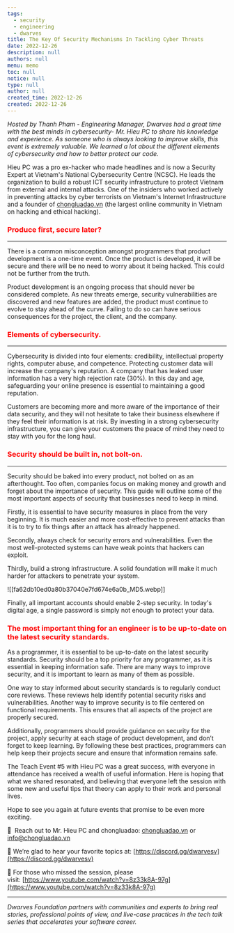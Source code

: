 ```yaml
---
tags: 
  - security
  - engineering
  - dwarves
title: The Key Of Security Mechanisms In Tackling Cyber Threats
date: 2022-12-26
description: null
authors: null
menu: memo
toc: null
notice: null
type: null
author: null
created_time: 2022-12-26
created: 2022-12-26
---
```


*Hosted by Thanh Pham - Engineering Manager, Dwarves had a great time with the best minds in cybersecurity- Mr. Hieu PC to share his knowledge and experience. As someone who is always looking to improve skills, this event is extremely valuable. We learned a lot about the different elements of cybersecurity and how to better protect our code.*


Hieu PC was a pro ex-hacker who made headlines and is now a Security Expert at Vietnam's National Cybersecurity Centre (NCSC). He leads the organization to build a robust ICT security infrastructure to protect Vietnam from external and internal attacks. One of the insiders who worked actively in preventing attacks by cyber terrorists on Vietnam's Internet Infrastructure and a founder of [chongluadao.vn](http://chongluadao.vn/) (the largest online community in Vietnam on hacking and ethical hacking).


### <span style='color:red'>Produce first, secure later?</span>

---

There is a common misconception amongst programmers that product development is a one-time event. Once the product is developed, it will be secure and there will be no need to worry about it being hacked. This could not be further from the truth. 

Product development is an ongoing process that should never be considered complete. As new threats emerge, security vulnerabilities are discovered and new features are added, the product must continue to evolve to stay ahead of the curve. Failing to do so can have serious consequences for the project, the client, and the company.

### <span style='color:red'>Elements of cybersecurity.</span>

---

Cybersecurity is divided into four elements: credibility, intellectual property rights, computer abuse, and competence. Protecting customer data will increase the company's reputation. A company that has leaked user information has a very high rejection rate (30%). In this day and age, safeguarding your online presence is essential to maintaining a good reputation. 

Customers are becoming more and more aware of the importance of their data security, and they will not hesitate to take their business elsewhere if they feel their information is at risk. By investing in a strong cybersecurity infrastructure, you can give your customers the peace of mind they need to stay with you for the long haul.

### <span style='color:red'>Security should be built in, not bolt-on.</span>

---

Security should be baked into every product, not bolted on as an afterthought. Too often, companies focus on making money and growth and forget about the importance of security. This guide will outline some of the most important aspects of security that businesses need to keep in mind.

<!-- column_list 682343da-1e6b-46ba-a81a-a7d0f8648137 -->

<!-- column b82b737d-613b-4343-a2e2-02790839cb99 -->

Firstly, it is essential to have security measures in place from the very beginning. It is much easier and more cost-effective to prevent attacks than it is to try to fix things after an attack has already happened. 

Secondly, always check for security errors and vulnerabilities. Even the most well-protected systems can have weak points that hackers can exploit. 

Thirdly, build a strong infrastructure. A solid foundation will make it much harder for attackers to penetrate your system. 

<!-- column 07704fc3-9c99-4c83-a3e4-df6485f5d116 -->

![[fa62db10ed0a80b37040e7fd674e6a0b_MD5.webp]]

Finally, all important accounts should enable 2-step security. In today's digital age, a single password is simply not enough to protect your data.


### <span style='color:red'>**The most important thing for an engineer is to be up-to-date on the latest security standards.**</span>

As a programmer, it is essential to be up-to-date on the latest security standards. Security should be a top priority for any programmer, as it is essential in keeping information safe. There are many ways to improve security, and it is important to learn as many of them as possible. 

One way to stay informed about security standards is to regularly conduct core reviews. These reviews help identify potential security risks and vulnerabilities. Another way to improve security is to file centered on functional requirements. This ensures that all aspects of the project are properly secured. 

Additionally, programmers should provide guidance on security for the project, apply security at each stage of product development, and don’t forget to keep learning. By following these best practices, programmers can help keep their projects secure and ensure that information remains safe.



The Teach Event #5 with Hieu PC was a great success, with everyone in attendance has received a wealth of useful information. Here is hoping that what we shared resonated, and believing that everyone left the session with some new and useful tips that theory can apply to their work and personal lives. 

Hope to see you again at future events that promise to be even more exciting.

📩  Reach out to Mr. Hieu PC and chongluadao: [chongluadao.vn](http://chongluadao.vn/) or [info@chongluadao.vn](mailto:info@chongluadao.vn)

📍 We’re glad to hear your favorite topics at: [https://discord.gg/dwarvesv](https://discord.gg/dwarvesv)

📍 For those who missed the session, please visit: [https://www.youtube.com/watch?v=8z33k8A-97g](https://www.youtube.com/watch?v=8z33k8A-97g)

---

*Dwarves Foundation partners with communities and experts to bring real stories, professional points of view, and live-case practices in the tech talk series that accelerates your software career.*

